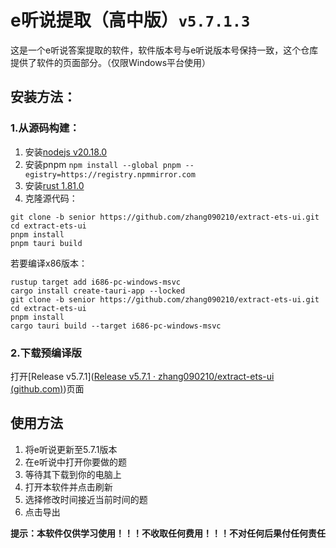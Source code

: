 # e听说提取（高中版）`v5.7.1.3`

这是一个e听说答案提取的软件，软件版本号与e听说版本号保持一致，这个仓库提供了软件的页面部分。（仅限Windows平台使用）

## 安装方法：

### 1.从源码构建：

1. 安装[nodejs v20.18.0](https://nodejs.org/dist/v20.18.0/node-v20.18.0-win-x64.zip)
2. 安装pnpm `npm install --global pnpm --egistry=https://registry.npmmirror.com`
3. 安装[rust 1.81.0](https://static.rust-lang.org/rustup/dist/x86_64-pc-windows-msvc/rustup-init.exe)
5. 克隆源代码：

```
git clone -b senior https://github.com/zhang090210/extract-ets-ui.git
cd extract-ets-ui
pnpm install
pnpm tauri build
```

若要编译x86版本：

```
rustup target add i686-pc-windows-msvc
cargo install create-tauri-app --locked
git clone -b senior https://github.com/zhang090210/extract-ets-ui.git
cd extract-ets-ui
pnpm install
cargo tauri build --target i686-pc-windows-msvc
```

### 2.下载预编译版

打开[Release v5.7.1]([Release v5.7.1 · zhang090210/extract-ets-ui (github.com)](https://github.com/zhang090210/extract-ets-ui/releases/tag/v5.7.1))页面

## 使用方法

1. 将e听说更新至5.7.1版本
2. 在e听说中打开你要做的题
3. 等待其下载到你的电脑上
4. 打开本软件并点击刷新
5. 选择修改时间接近当前时间的题
6. 点击导出

**提示：本软件仅供学习使用！！！不收取任何费用！！！不对任何后果付任何责任**
